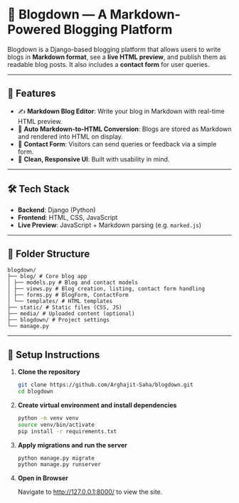 # 📝 Blogdown — A Markdown-Powered Blogging Platform

Blogdown is a Django-based blogging platform that allows users to write blogs in **Markdown format**, see a **live HTML preview**, and publish them as readable blog posts. It also includes a **contact form** for user queries.

---

## 🚀 Features

- ✍️ **Markdown Blog Editor**: Write your blog in Markdown with real-time HTML preview.
- 🧠 **Auto Markdown-to-HTML Conversion**: Blogs are stored as Markdown and rendered into HTML on display.
- 💌 **Contact Form**: Visitors can send queries or feedback via a simple form.
- 📄 **Clean, Responsive UI**: Built with usability in mind.

---

## 🛠️ Tech Stack

- **Backend**: Django (Python)
- **Frontend**: HTML, CSS, JavaScript
- **Live Preview**: JavaScript + Markdown parsing (e.g. `marked.js`)

---

## 🧩 Folder Structure
```
blogdown/
├── blog/ # Core blog app
│ ├── models.py # Blog and contact models
│ ├── views.py # Blog creation, listing, contact form handling
│ ├── forms.py # BlogForm, ContactForm
│ └── templates/ # HTML templates
├── static/ # Static files (CSS, JS)
├── media/ # Uploaded content (optional)
├── blogdown/ # Project settings
└── manage.py
```

---

## 🧪 Setup Instructions

1. **Clone the repository**

   ```bash
   git clone https://github.com/Arghajit-Saha/blogdown.git
   cd blogdown

2. **Create virtual environment and install dependencies**

    ```bash
    python -m venv venv
    source venv/bin/activate
    pip install -r requirements.txt
    
3. **Apply migrations and run the server**

    ```bash
    python manage.py migrate
    python manage.py runserver

4. **Open in Browser**

    Navigate to http://127.0.0.1:8000/ to view the site.

    

